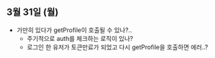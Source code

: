 
## 3월 31일 (월)

- 가만히 있다가 getProfile이 호출될 수 있나?..
	- 주기적으로 auth를 체크하는 로직이 있나?
	- 로그인 한 유저가 토큰만료가 되었고 다시 getProfile을 호출하면 에러..?